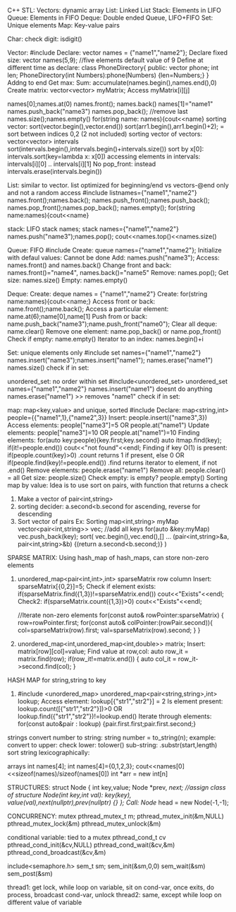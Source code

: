 C++ STL:
Vectors: dynamic array
List: Linked List
Stack: Elements in LIFO
Queue: Elements in FIFO
Deque: Double ended Queue, LIFO+FIFO
Set: Unique elements
Map: Key-value pairs

Char:
check digit: isdigit()

Vector:
#include <vector>
Declare: vector<string> names = {"name1","name2"};
Declare fixed size: vector<int> names(5,9);     //five elements default value of 9
Define at different time as declare:
class PhoneDirectory{
    public: 
        vector<int> phone;
        int len;
        PhoneDirectory(int Numbers):phone(Numbers) {len=Numbers;}
}
Addng to end
Get max: 
Sum: accumulate(names.begin(),names.end(),0)
Create matrix: vector<vector<int>> myMatrix;
    Access myMatrix[i][j]

names[0];names.at(0)
names.front(); names.back()
names[1]="name1"
names.push_back("name3")
names.pop_back(); //remove last
names.size();names.empty()
for(string name: names){cout<<name}
sorting vector: sort(vector.begin(),vector.end())
sort(arr1.begin(),arr1.begin()+2); = sort between indices 0,2 (2 not included)
sorting vector of vectors: vector<vector<int>> intervals
sort(intervals.begin(),intervals.begin()+intervals.size())
sort by x[0]: intervals.sort(key=lambda x: x[0])
accessing elements in intervals: intervals[i][0] .. intervals[i][1]
No pop_front: instead intervals.erase(intervals.begin())

List: similar to vector.
list optimized for beginning/end vs vectors-@end only and not a random access
#include <list>
list<string>names={"name1","name2"}
names.front();names.back();
names.push_front();names.push_back();
names.pop_front();names.pop_back();
names.empty();<tels if list is empty>
for(string name:names){cout<<name}

stack: LIFO
stack<string> names;
stack<string> names={"name1","name2"}
names.push("name3");names.pop();
cout<<names.top()<<names.size()

Queue: FIFO
#include<queue>
Create: queue<string> names={"name1","name2"};
Initialize with defaul values: Cannot be done
Add: names.push("name3");
Access: names.front() and names.back()
Change front and back: names.front()="name4", names.back()="name5"
Remove: names.pop();
Get size: names.size()
Empty: names.empty()

Deque: 
Create: deque<string> names = {"name1","name2"}
Create: for(string name:names){cout<<name;}
Access front or back: name.front();name.back();
Access a particular element: name.at(6);name[0],name[1]
Push from or back: name.push_back("name3");name.push_front("name0");
Clear all deque: name.clear()
Remove one element: name.pop_back() or name.pop_front()
Check if empty: name.empty()
Iterator to an index: names.begin()+i

Set: unique elements only
#include<set>
set<string> names={"name1","name2"}
names.insert("name3");names.insert("name1");
names.erase("name1")
names.size()
check if in set: 

unordered_set: no order within set
#include<unordered_set>
unordered_set<string> names={"name1","name2"}
names.insert("name1") doesnt do anything
names.erase("name1") >> removes "name1"
check if in set: 

map: map<key,value> and unique, sorted
#include<map>
Declare: map<string,int> people={{"name1",1},{"name2",3}}
Insert: people.insert({"name3",3})
Access elements: people["name3"]=5 OR people.at("name1")
Update elements: people["name3"]=10 OR people.at("name1")=10
Finding elements: for(auto key:people){key.first;key.second}
    auto itmap.find(key); 
    if(it!=people.end()) cout<<"not found"<<endl;
Finding if key O(1) is present: 
    if(people.count(key)>0)   .count returns 1 if present, else 0
    OR 
    if(people.find(key)!=people.end())  .find returns iterator to element, if not .end()
Remove elements: people.erase("name1")
Remove all: people.clear() = all
Get size: people.size()
Check empty: is empty? people.empty()
Sorting map by value: Idea is to use sort on pairs, with function that returns a check
 1) Make a vector of pair<int,string>
 2) sorting decider: a.second<b.second for ascending, reverse for descending
 3) Sort vector of pairs
Ex: Sorting map<int,string> myMap
    vector<pair<int,string>> vec;
    //add all keys
    for(auto &key:myMap) vec.push_back(key);
    sort(
        vec.begin(),vec.end(),[] ...
        (pair<int,string>&a, pair<int,string>&b)
            {(return a.second<b.second;)}
        )

SPARSE MATRIX: Using hash_map of hash_maps, can store non-zero elements
1) unordered_map<pair<int,int>,int> sparseMatrix
              row               column
    Insert: sparseMatrix[{0,2}]=5;
    Check if element exists: if(sparseMatrix.find({1,3})!=sparseMatrix.end())   cout<<"Exists"<<endl;
    Check2: if(sparseMatrix.count({1,3})>0) cout<<"Exists"<<endl;

    //Iterate non-zero elements
    for(const auto& rowPointer:sparseMatrix) {
        row=rowPointer.first;
        for(const auto& colPointer:(rowPair.second)){
            col=sparseMatrix(row).first;
            val=sparseMatrix(row).second;
        }
    }
2) unordered_map<int,unordered_map<int,double>> matrix;
    Insert: matrix[row][col]=value;
    Find value at row,col: auto row_it = matrix.find(row);
                            if(row_it!=matrix.end()) {
                                auto col_it = row_it->second.find(col);
                            }

HASH MAP for string,string to key
1) #include <unordered_map>
    unordered_map<pair<string,string>,int>  lookup;
    Access element: lookup[{"str1","str2"}] = 2
    Is element present: lookup.count([{"str1","str2"}])>0
        OR lookup.find({"str1","str2"})!=lookup.end()
    Iterate through elements: for(const auto&pair : lookup) {pair.first.first;pair.first.second;}

strings
convert number to string: string number = to_string(n);
example:
convert to upper:
check lower: tolower()
sub-string: .substr(start,length)
sort string lexicographically: 


arrays
int names[4];
int names[4]={0,1,2,3}; 
cout<<names[0]<<sizeof(names)/sizeof(names[0])
int *arr = new int[n]

STRUCTURES:
struct Node {
    int key,value;
    Node *prev, *next;
    //assign class of structure
    Node(int key,int val): key(key), value(val),next(nullptr),prev(nullptr) {}
};
Call: Node* head = new Node(-1,-1);

CONCURRENCY:
mutex
pthread_mutex_t m;
pthread_mutex_init(&m,NULL)
pthread_mutex_lock(&m)
pthread_mutex_unlock(&m)

conditional variable: tied to a mutex
pthread_cond_t cv
pthread_cond_init(&cv,NULL)
pthread_cond_wait(&cv,&m)
pthread_cond_broadcast(&cv,&m)

include<semaphore.h>
sem_t sm;
sem_init(&sm,0,0)
sem_wait(&sm)
sem_post(&sm)

thread1: get lock, while loop on variable, sit on cond-var, once exits, do process, 
    broadcast cond-var, unlock
thread2: same, except while loop on different value of variable
